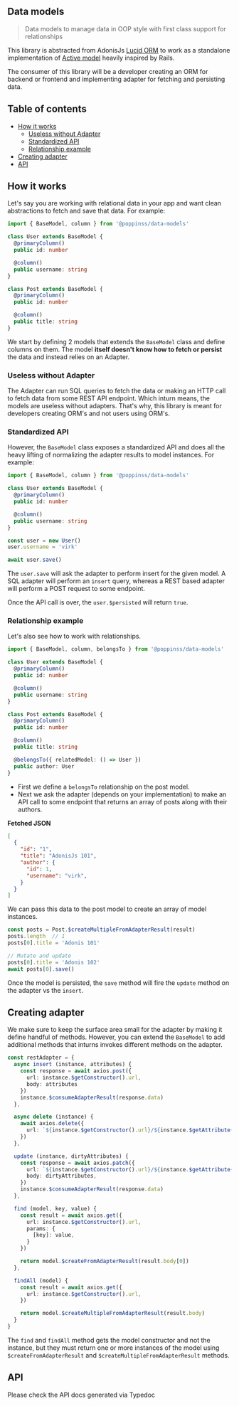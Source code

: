 ## Data models
> Data models to manage data in OOP style with first class support for relationships

This library is abstracted from AdonisJs [Lucid ORM](https://github.com/adonisjs/adonis-lucid) to work as a standalone implementation of [Active model](https://guides.rubyonrails.org/active_model_basics.html) heavily inspired by Rails.

The consumer of this library will be a developer creating an ORM for backend or frontend and implementing adapter for fetching and persisting data.

<!-- START doctoc generated TOC please keep comment here to allow auto update -->
<!-- DON'T EDIT THIS SECTION, INSTEAD RE-RUN doctoc TO UPDATE -->
## Table of contents

- [How it works](#how-it-works)
  - [Useless without Adapter](#useless-without-adapter)
  - [Standardized API](#standardized-api)
  - [Relationship example](#relationship-example)
- [Creating adapter](#creating-adapter)
- [API](#api)

<!-- END doctoc generated TOC please keep comment here to allow auto update -->

## How it works
Let's say you are working with relational data in your app and want clean abstractions to fetch and save that data. For example:

```ts
import { BaseModel, column } from '@poppinss/data-models'

class User extends BaseModel {
  @primaryColumn()
  public id: number

  @column()
  public username: string
}

class Post extends BaseModel {
  @primaryColumn()
  public id: number

  @column()
  public title: string
}
```

We start by defining 2 models that extends the `BaseModel` class and define columns on them. The model **itself doesn't know how to fetch or persist** the data and instead relies on an Adapter.

### Useless without Adapter
The Adapter can run SQL queries to fetch the data or making an HTTP call to fetch data from some REST API endpoint. Which inturn means, the models are useless without adapters. That's why, this library is meant for developers creating ORM's and not users using ORM's.

### Standardized API
However, the `BaseModel` class exposes a standardized API and does all the heavy lifting of normalizing the adapter results to model instances. For example:

```ts
import { BaseModel, column } from '@poppinss/data-models'

class User extends BaseModel {
  @primaryColumn()
  public id: number

  @column()
  public username: string
}

const user = new User()
user.username = 'virk'

await user.save()
```

The `user.save` will ask the adapter to perform insert for the given model. A SQL adapter will perform an `insert` query, whereas a REST based adapter will perform a POST request to some endpoint.

Once the API call is over, the `user.$persisted` will return `true`.

### Relationship example
Let's also see how to work with relationships.

```ts
import { BaseModel, column, belongsTo } from '@poppinss/data-models'

class User extends BaseModel {
  @primaryColumn()
  public id: number

  @column()
  public username: string
}

class Post extends BaseModel {
  @primaryColumn()
  public id: number

  @column()
  public title: string

  @belongsTo({ relatedModel: () => User })
  public author: User
}
```

- First we define a `belongsTo` relationship on the post model.
-  Next we ask the adapter (depends on your implementation) to make an API call to some endpoint that returns an array of posts along with their authors.

**Fetched JSON**

```json
[
  {
    "id": "1",
    "title": "AdonisJs 101",
    "author": {
      "id": 1,
      "username": "virk",
    }
  }
]
```

We can pass this data to the post model to create an array of model instances.

```ts
const posts = Post.$createMultipleFromAdapterResult(result)
posts.length  // 1
posts[0].title = 'Adonis 101'

// Mutate and update
posts[0].title = 'Adonis 102'
await posts[0].save()
```

Once the model is persisted, the `save` method will fire the `update` method on the adapter vs the `insert`.

## Creating adapter
We make sure to keep the surface area small for the adapter by making it define handful of methods. However, you can extend the `BaseModel` to add additional methods that inturns invokes different methods on the adapter.

```ts
const restAdapter = {
  async insert (instance, attributes) {
    const response = await axios.post({
      url: instance.$getConstructor().url,
      body: attributes
    })
    instance.$consumeAdapterResult(response.data)
  },

  async delete (instance) {
    await axios.delete({
      url: `${instance.$getConstructor().url}/${instance.$getAttribute('id')}`,
    })
  },

  update (instance, dirtyAttributes) {
    const response = await axios.patch({
      url: `${instance.$getConstructor().url}/${instance.$getAttribute('id')}`,
      body: dirtyAttributes,
    })
    instance.$consumeAdapterResult(response.data)
  },

  find (model, key, value) {
    const result = await axios.get({
      url: instance.$getConstructor().url,
      params: {
        [key]: value,
      }
    })

    return model.$createFromAdapterResult(result.body[0])
  },

  findAll (model) {
    const result = await axios.get({
      url: instance.$getConstructor().url,
    })

    return model.$createMultipleFromAdapterResult(result.body)
  }
}
```

The `find` and `findAll` method gets the model constructor and not the instance, but they must return one or more instances of the model using `$createFromAdapterResult` and `$createMultipleFromAdapterResult` methods.

## API
Please check the API docs generated via Typedoc


